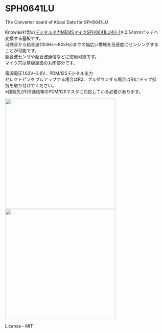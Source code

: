 # SPH0641LU
The Converter board of Kicad Data for SPH0641LU


Knowles社製の[デジタル出力MEMSマイクSPH0641LU4H-1][1]を2.54mmピッチへ変換する基板です。  
可聴音から超音波(100Hz～80kHz)までの幅広い帯域を高感度にセンシングすることが可能です。  
超音波センサや超音波通信などに使用可能です。  
マイク穴は基板裏面の丸印部分です。  



電源電圧1.62V~3.6V、PDM/I2Sデジタル出力  
セレクトピンをプルアップする場合はR2、プルダウンする場合はR1にチップ抵抗を取り付けてください。  
※接続先がI2S通信等のPDM/I2Sマスタに対応している必要があります。　　


<img src="https://github.com/meerstern/SPH0641LU/blob/master/SPH0641LU.png" width="360">


<img src="https://github.com/meerstern/SPH0641LU/blob/master/SPH0641LU2.png" width="360">

License - MIT


[1]: https://www.digikey.jp/product-detail/ja/knowles/SPH0641LU4H-1/423-1402-1-ND/5332430 "*1"
